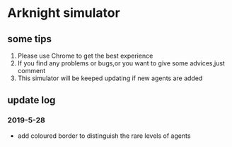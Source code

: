 # Arknight simulator
## some tips
1. Please use Chrome to get the best experience
2. If you find any problems or bugs,or you want to give some advices,just comment
3. This simulator will be keeped updating if new agents are added
## update log
### 2019-5-28 
* add coloured border to distinguish the rare levels of agents
